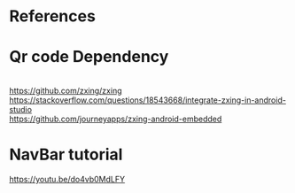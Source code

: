 # References


# Qr code Dependency
<br>https://github.com/zxing/zxing
<br>https://stackoverflow.com/questions/18543668/integrate-zxing-in-android-studio
<br>https://github.com/journeyapps/zxing-android-embedded

# NavBar tutorial
https://youtu.be/do4vb0MdLFY

